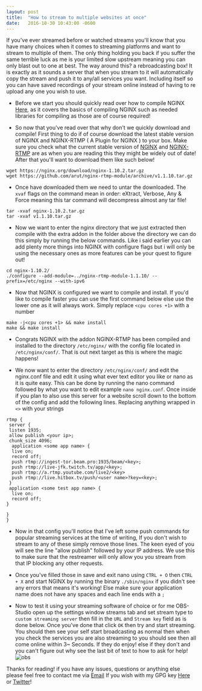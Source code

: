 ```yaml
---
layout: post
title:  "How to stream to multiple websites at once"
date:   2016-10-30 10:43:00 -0600
---
```

If you've ever streamed before or watched streams you'll know that you have many choices when it comes to streaming platforms and want to stream to multiple of them. The only thing holding you back if you suffer the same terrible luck as me is your limited slow upstream meaning you can only blast out to one at best. The way around this? a rebroadcasting box! It is exactly as it sounds a server that when you stream to it will automatically copy the stream and push it to any/all services you want. Including itself so you can have saved recordings of your stream online instead of having to re upload any one you wish to use.

* Before we start you should quickly read over how to compile NGINX [Here](https://boops.me/how-to-compile-nginx/), as it covers the basics of compiling NGINX such as needed libraries for compiling as those are of course required!

* So now that you've read over that why don't we quickly download and compile! First thing to do if of course download the latest stable version of NGINX and NGINX-RTMP ( A Plugin for NGINX ) to your box. Make sure you check what the current stable version of [NGINX](https://nginx.org/en/download.html) and [NGINX-RTMP](https://github.com/arut/nginx-rtmp-module/releases) are as when you are reading this they might be widely out of date! After that you'll want to download them like such below! 
```
wget https://nginx.org/download/nginx-1.10.2.tar.gz
wget https://github.com/arut/nginx-rtmp-module/archive/v1.1.10.tar.gz
```
 * Once have downloaded them we need to untar the downloaded. The `xvaf` flags on the command mean in order: eXtract, Verbose, Any & Force meaning this tar command will decompress almost any tar file!
```
tar -xvaf nginx-1.10.2.tar.gz
tar -xvaf v1.1.10.tar.gz
```

* Now we want to enter the nginx directory that we just extracted then compile with the extra addon in the folder above the directory we can do this simply by running the below commands. Like i said earlier you can add plenty more things into NGINX with configure flags but i will only be using the necessary ones as more features can be your quest to figure out!
```
cd nginx-1.10.2/
./configure --add-module=../nginx-rtmp-module-1.1.10/ --prefix=/etc/nginx --with-ipv6
``` 

* Now that NGINX is configured we want to compile and install. If you'd like to compile faster you can use the first command below else use the lower one as it will always work. Simply replace `<cpu cores +1>` with a number
```
make -j<cpu cores +1> && make install
make && make install
```

* Congrats NGINX with the addon NGINX-RTMP has been compiled and installed to the directory `/etc/nginx/` with the config file located in `/etc/nginx/conf/`. That is out next target as this is where the magic happens!

* We now want to enter the directory `/etc/nginx/conf/` and edit the nginx.conf file and edit it using what ever text editor you like or nano as it is quite easy. This can be done by running the nano command followed by what you want to edit example `nano nginx.conf`. Once inside if you plan to also use this server for a website scroll down to the bottom of the config and add the following lines. Replacing anything wrapped in `<>` with your strings 
```
rtmp {
 server {
 listen 1935;
 allow publish <your ip>;
 chunk_size 4096;
  application <some app name> {
  live on;
  record off;
  push rtmp://ingest-tor.beam.pro:1935/beam/<key>;
  push rtmp://live-jfk.twitch.tv/app/<key>;
  push rtmp://a.rtmp.youtube.com/live2/<key>
  push rtmp://live.hitbox.tv/push/<user name>?key=<key>;
 }
 application <some test app name> {
  live on;
  record off;
}

}
}
```

* Now in that config you'll notice that I've left some push commands for popular streaming services at the time of writing, If you don't wish to stream to any of these simply remove those lines. The keen eyed of you will see the line "allow publish" followed by your IP address. We use this to make sure that the restreamer will only allow you you stream from that IP blocking any other requests.

* Once you've filled those in save and exit nano using `CTRL + O` then `CTRL + X` and start NGINX by running the binary `./sbin/nginx` if you didn't see any errors that means it's working! Else make sure your application name does not have any spaces and each line ends with a `;`

* Now to test it using your streaming software of choice or for me OBS-Studio open up the settings window streams tab and set stream type to `custom streaming server` then fill in the `URL` and `Stream key` field as is done below. Once you've done that click `OK` then try and start streaming. You should then see your self start broadcasting as normal then when you check the services you are also streaming to you should see then all come online within 3~ Seconds. If they do enjoy! else if they don't and you can't figure out why see the last bit of text to how to ask for help!
![obs](https://cdn.frgl.pw/blog/43/1.png)
 
Thanks for reading! if you have any issues, questions or anything else please feel free to contact me via [Email](mailto:blog@boops.me) If you wish with my GPG key [Here](https://frgl.pw/keys/Sir_Boops.txt) or [Twitter](https://twitter.com/Sir_Boops)!
